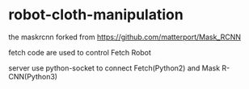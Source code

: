 # robot-cloth-manipulation
the maskrcnn forked from https://github.com/matterport/Mask_RCNN

fetch code are used to control Fetch Robot

server use python-socket to connect Fetch(Python2) and Mask R-CNN(Python3) 
